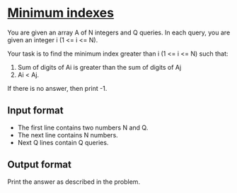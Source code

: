 # [Minimum indexes][link]

You are given an array A of N integers and Q queries. In each query, you are given an integer i (1 <= i <= N).

Your task is to find the minimum index greater than i (1 <= i <= N) such that:

1. Sum of digits of Ai is greater than the sum of digits of Aj
2. Ai < Aj.

If there is no answer, then print -1.

## Input format

- The first line contains two numbers N and Q.
- The next line contains N numbers.
- Next Q lines contain Q queries.

## Output format

Print the answer as described in the problem.

[link]: https://www.hackerearth.com/practice/data-structures/stacks/basics-of-stacks/practice-problems/algorithm/yassers-conditions-6cc26a09/
